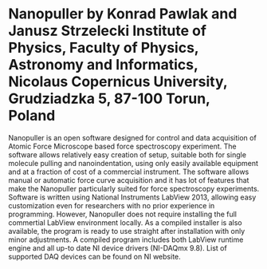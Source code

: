Nanopuller by Konrad Pawlak and Janusz Strzelecki
Institute of Physics, Faculty of Physics, Astronomy and Informatics, Nicolaus Copernicus University, Grudziadzka
5, 87-100 Torun, Poland
===
Nanopuller is an open software designed for control and data acquisition of Atomic Force Microscope based force
spectroscopy experiment. The software allows relatively easy creation of setup, suitable both for single molecule
pulling and nanoindentation, using only easily available equipment and at a fraction of cost of a commercial
instrument. The software allows manual or automatic force curve acquisition and it has lot of features that make the
Nanopuller particularly suited for force spectroscopy experiments. Software is written using National Instruments
LabView 2013, allowing easy customization even for researchers with no prior experience in programming. However,
Nanopuller does not require installing the full commertial LabView environment locally. As a compiled installer
is also available, the program is ready to use straight after installation with only minor adjustments. A compiled
program includes both LabView runtime engine and all up-to date NI device drivers (NI-DAQmx 9.8). List of
supported DAQ devices can be found on NI website.
